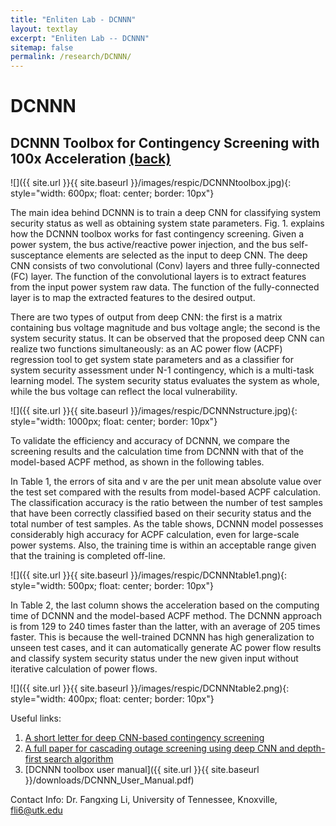 ```yaml
---
title: "Enliten Lab - DCNNN"
layout: textlay
excerpt: "Enliten Lab -- DCNNN"
sitemap: false
permalink: /research/DCNNN/
---
```


# DCNNN 

## DCNNN Toolbox for Contingency Screening with 100x Acceleration [(back)](https://enliten.utk.edu/research/)

![]({{ site.url }}{{ site.baseurl }}/images/respic/DCNNNtoolbox.jpg){: style="width: 600px; float: center; border: 10px"}

The main idea behind DCNNN is to train a deep CNN for classifying system security status as well as obtaining system state parameters. Fig. 1. explains how the DCNNN toolbox works for fast contingency screening. Given a power system, the bus active/reactive power injection, and the bus self-susceptance elements are selected as the input to deep CNN. The deep CNN consists of two convolutional (Conv) layers and three fully-connected (FC) layer. The function of the convolutional layers is to extract features from the input power system raw data. The function of the fully-connected layer is to map the extracted features to the desired output.

There are two types of output from deep CNN: the first is a matrix containing bus voltage magnitude and bus voltage angle; the second is the system security status. It can be observed that the proposed deep CNN can realize two functions simultaneously: as an AC power flow (ACPF) regression tool to get system state parameters and as a classifier for system security assessment under N-1 contingency, which is a multi-task learning model. The system security status evaluates the system as whole, while the bus voltage can reflect the local vulnerability.

![]({{ site.url }}{{ site.baseurl }}/images/respic/DCNNNstructure.jpg){: style="width: 1000px; float: center; border: 10px"}

To validate the efficiency and accuracy of DCNNN, we compare the screening results and the calculation time from DCNNN with that of the model-based ACPF method, as shown in the following tables.

In Table 1, the errors of sita and v are the per unit mean absolute value over the test set compared with the results from model-based ACPF calculation. The classification accuracy is the ratio between the number of test samples that have been correctly classified based on their security status and the total number of test samples. As the table shows, DCNNN model possesses considerably high accuracy for ACPF calculation, even for large-scale power systems. Also, the training time is within an acceptable range given that the training is completed off-line.

![]({{ site.url }}{{ site.baseurl }}/images/respic/DCNNNtable1.png){: style="width: 500px; float: center; border: 10px"}

In Table 2, the last column shows the acceleration based on the computing time of DCNNN and the model-based ACPF method. The DCNNN approach is from 129 to 240 times faster than the latter, with an average of 205 times faster. This is because the well-trained DCNNN has high generalization to unseen test cases, and it can automatically generate AC power flow results and classify system security status under the new given input without iterative calculation of power flows.

![]({{ site.url }}{{ site.baseurl }}/images/respic/DCNNNtable2.png){: style="width: 400px; float: center; border: 10px"}

Useful links:
1. [A short letter for deep CNN-based contingency screening](https://ieeexplore.ieee.org/abstract/document/8705389)
2. [A full paper for cascading outage screening using deep CNN and depth-first search algorithm](https://ieeexplore.ieee.org/abstract/document/8972476)
3. [DCNNN toolbox user manual]({{ site.url }}{{ site.baseurl }}/downloads/DCNNN_User_Manual.pdf)

Contact Info:
Dr. Fangxing Li, University of Tennessee, Knoxville, fli6@utk.edu
